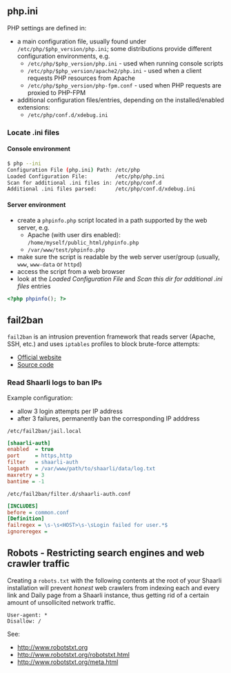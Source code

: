 ## php.ini
PHP settings are defined in:

- a main configuration file, usually found under `/etc/php/$php_version/php.ini`; some distributions provide different configuration environments, e.g.
    - `/etc/php/$php_version/php.ini` - used when running console scripts
    - `/etc/php/$php_version/apache2/php.ini` - used when a client requests PHP resources from Apache
    - `/etc/php/$php_version/php-fpm.conf` - used when PHP requests are proxied to PHP-FPM
- additional configuration files/entries, depending on the installed/enabled extensions:
    - `/etc/php/conf.d/xdebug.ini`

### Locate .ini files
#### Console environment
```bash
$ php --ini
Configuration File (php.ini) Path: /etc/php
Loaded Configuration File:         /etc/php/php.ini
Scan for additional .ini files in: /etc/php/conf.d
Additional .ini files parsed:      /etc/php/conf.d/xdebug.ini
```

#### Server environment
- create a `phpinfo.php` script located in a path supported by the web server, e.g.
    - Apache (with user dirs enabled): `/home/myself/public_html/phpinfo.php`
    - `/var/www/test/phpinfo.php`
- make sure the script is readable by the web server user/group (usually, `www`, `www-data` or `httpd`)
- access the script from a web browser
- look at the _Loaded Configuration File_ and _Scan this dir for additional .ini files_ entries
```php
<?php phpinfo(); ?>
```

## fail2ban
`fail2ban` is an intrusion prevention framework that reads server (Apache, SSH, etc.) and uses `iptables` profiles to block brute-force attempts:

- [Official website](http://www.fail2ban.org/wiki/index.php/Main_Page)
- [Source code](https://github.com/fail2ban/fail2ban)

### Read Shaarli logs to ban IPs
Example configuration:
- allow 3 login attempts per IP address
- after 3 failures, permanently ban the corresponding IP adddress

`/etc/fail2ban/jail.local`
```ini
[shaarli-auth]
enabled  = true
port     = https,http
filter   = shaarli-auth
logpath  = /var/www/path/to/shaarli/data/log.txt
maxretry = 3
bantime = -1
```

`/etc/fail2ban/filter.d/shaarli-auth.conf`
```ini
[INCLUDES]
before = common.conf
[Definition]
failregex = \s-\s<HOST>\s-\sLogin failed for user.*$
ignoreregex = 
```

## Robots - Restricting search engines and web crawler traffic

Creating a `robots.txt` with the following contents at the root of your Shaarli installation will prevent _honest_ web crawlers from indexing each and every link and Daily page from a Shaarli instance, thus getting rid of a certain amount of unsollicited network traffic.

```
User-agent: *
Disallow: /
```

See:

- http://www.robotstxt.org
- http://www.robotstxt.org/robotstxt.html
- http://www.robotstxt.org/meta.html
